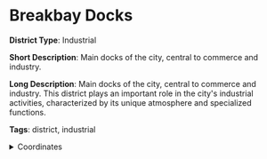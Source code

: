 # Breakbay Docks

**District Type**: Industrial

**Short Description**: Main docks of the city, central to commerce and industry.

**Long Description**: Main docks of the city, central to commerce and industry. This district plays an important role in the city's industrial activities, characterized by its unique atmosphere and specialized functions.

**Tags**: district, industrial

<details>
<summary>Coordinates</summary>



</details>
